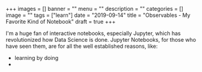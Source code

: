 +++
images = []
banner = ""
menu = ""
description = ""
categories = []
image = ""
tags = ["learn"]
date = "2019-09-14"
title = "Observables - My Favorite Kind of Notebook"
draft = true
+++

I'm a huge fan of interactive notebooks, especially Jupyter, which has revolutionized how Data Science is done.
Jupyter Notebooks, for those who have seen them, are
for all the well established reasons, like:

- learning by doing
- 


